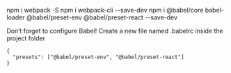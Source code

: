 
npm i webpack -S
npm i webpack-cli --save-dev
npm i @babel/core babel-loader @babel/preset-env @babel/preset-react --save-dev

Don’t forget to configure Babel! Create a new file named .babelrc inside the project folder
```
{
  "presets": ["@babel/preset-env", "@babel/preset-react"]
}
```
